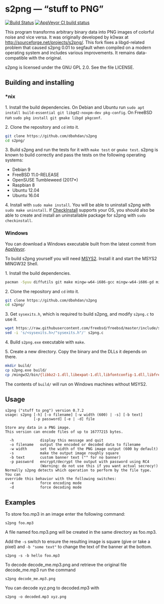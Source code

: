 s2png — “stuff to PNG”
======================

[![Build Status](https://travis-ci.org/dbohdan/s2png.svg)](https://travis-ci.org/dbohdan/s2png)
[![AppVeyor CI build status](https://ci.appveyor.com/api/projects/status/github/dbohdan/s2png?branch=master&svg=true)](https://ci.appveyor.com/project/dbohdan/s2png)

This program transforms arbitrary binary data into PNG images of colorful noise and vice versa. It was originally developed by k0wax at <http://sourceforge.net/projects/s2png/>. This fork fixes a libgd-related problem that caused s2png 0.01 to segfault when compiled on a modern operating system and includes various improvements. It remains data-compatible with the original.

s2png is licensed under the GNU GPL 2.0. See the file LICENSE.

Building and installing
-----------------------

### *nix

1\. Install the build dependencies. On Debian and Ubuntu run
`sudo apt install build-essential git libgd2-noxpm-dev pkg-config`. On FreeBSD run `sudo pkg install git gmake libgd pkgconf`.

2\. Clone the repository and `cd` into it.

```sh
git clone https://github.com/dbohdan/s2png
cd s2png/
```

3\. Build s2png and run the tests for it with `make test` or `gmake test`. s2png is known to build correctly and pass the tests on the following operating systems:

* Debian 9
* FreeBSD 11.0-RELEASE
* OpenSUSE Tumbleweed (2017*)
* Raspbian 8
* Ubuntu 12.04
* Ubuntu 16.04

4\. Install with `sudo make install`. You will be able to uninstall s2png with `sudo make uninstall`. If [CheckInstall](http://checkinstall.izto.org/) supports your OS, you should also be able to create and install an uninstallable package for s2png with `sudo checkinstall`.

### Windows

You can download a Windows executable built from the latest commit from [AppVeyor](https://ci.appveyor.com/project/dbohdan/s2png/build/artifacts).

To build s2png yourself you will need [MSYS2](http://msys2.github.io/). Install it and start the MSYS2 MINGW32 Shell.

1\. Install the build dependencies.

```sh
pacman -Syuu diffutils git make mingw-w64-i686-gcc mingw-w64-i686-gd mingw-w64-i686-imagemagick wget
```

2\. Clone the repository and `cd` into it.

```sh
git clone https://github.com/dbohdan/s2png
cd s2png/
```

3\. Get `sysexits.h`, which is required to build s2png, and modify `s2png.c` to use it.

```sh
wget https://raw.githubusercontent.com/freebsd/freebsd/master/include/sysexits.h
sed -i 's/<sysexits.h>/"sysexits.h"/' s2png.c
```

4\. Build `s2png.exe` executable with `make`.

5\. Create a new directory. Copy the binary and the DLLs it depends on there.

```sh
mkdir build/
cp s2png.exe build/
cp /mingw32/bin/{libbz2-1.dll,libexpat-1.dll,libfontconfig-1.dll,libfreetype-6.dll,libgcc_s_dw2-1.dll,libgd-3.dll,libglib-2.0-0.dll,libgraphite2.dll,libharfbuzz-0.dll,libiconv-2.dll,libintl-8.dll,libjpeg-8.dll,liblzma-5.dll,libpcre-1.dll,libpng16-16.dll,libstdc++-6.dll,libtiff-5.dll,libvpx-1.dll,libwinpthread-1.dll,libXpm-noX4.dll,zlib1.dll} build/
```

The contents of `build/` will run on Windows machines without MSYS2.

Usage
-----

    s2png ("stuff to png") version 0.7.2
    usage: s2png [-h] [-o filename] [-w width (600) | -s] [-b text]
                 [-p password] [-e | -d] file
    
    Store any data in a PNG image.
    This version can encode files of up to 16777215 bytes.
    
      -h            display this message and quit
      -o filename   output the encoded or decoded data to filename
      -w width      set the width of the PNG image output (600 by default)
      -s            make the output image roughly square
      -b text       custom banner text ("" for no banner)
      -p password   encrypt/decrypt the output with password using RC4
                    (Warning: do not use this if you want actual secrecy!)
    Normally s2png detects which operation to perform by the file type. You can
    override this behavior with the following switches:
      -e            force encoding mode
      -d            force decoding mode

Examples
--------

To store foo.mp3 in an image enter the following command:

    s2png foo.mp3

A file named foo.mp3.png will be created in the same directory as foo.mp3.

Add the `-s` switch to ensure the resulting image is square (give or take a pixel) and `-b "some text"` to change the text of the banner at the bottom.

    s2png -s -b hello foo.mp3

To decode decode_me.mp3.png and retrieve the original file decode_me.mp3 run the command

    s2png decode_me.mp3.png

You can decode xyz.png to decoded.mp3 with

    s2png -o decoded.mp3 xyz.png
